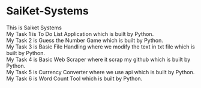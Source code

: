 # SaiKet-Systems
This is Saiket Systems
<br>
My Task 1 is To Do List Application which is built by Python.
<br>
My Task 2 is Guess the Number Game which is built by Python.
<br>
My Task 3 is Basic File Handling where we modify the text in txt file which is built by Python. 
<br>
My Task 4 is Basic Web Scraper where it scrap my github which is built by Python.
<br>
My Task 5 is Currency Converter where we use api which is built by Python.
<br>
My Task 6 is Word Count Tool which is built by Python.
